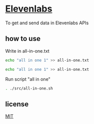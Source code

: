 # [Elevenlabs]()

To get and send data in Elevenlabs APIs

## how to use

Write in all-in-one.txt

```sh
echo "all in one 1" >> all-in-one.txt

echo "all in one 1" >> all-in-one.txt
```

Run script "all in one"

```sh
. ./src/all-in-one.sh
```

## license

[MIT](./LICENSE)
